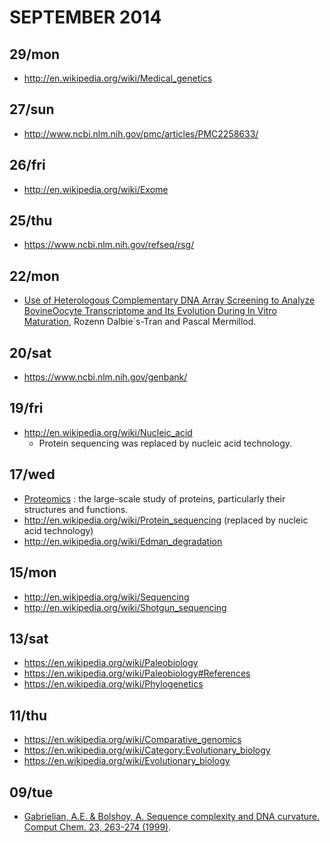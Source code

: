 # SEPTEMBER 2014

## 29/mon
- http://en.wikipedia.org/wiki/Medical_genetics

## 27/sun
- http://www.ncbi.nlm.nih.gov/pmc/articles/PMC2258633/

## 26/fri
- http://en.wikipedia.org/wiki/Exome

## 25/thu
- https://www.ncbi.nlm.nih.gov/refseq/rsg/

## 22/mon
- [Use of Heterologous Complementary DNA Array Screening to Analyze BovineOocyte Transcriptome and Its Evolution During In Vitro Maturation](http://www.biolreprod.org/content/68/1/252.full.pdf+html), Rozenn Dalbie`s-Tran and Pascal Mermillod.

## 20/sat
- https://www.ncbi.nlm.nih.gov/genbank/

## 19/fri
- http://en.wikipedia.org/wiki/Nucleic_acid
   - Protein sequencing was replaced by nucleic acid technology.

## 17/wed
- [Proteomics](http://en.wikipedia.org/wiki/Proteomics) : the large-scale study of proteins, particularly their structures and functions.
- http://en.wikipedia.org/wiki/Protein_sequencing (replaced by nucleic acid technology)
- http://en.wikipedia.org/wiki/Edman_degradation

## 15/mon
- http://en.wikipedia.org/wiki/Sequencing
- http://en.wikipedia.org/wiki/Shotgun_sequencing

## 13/sat
- https://en.wikipedia.org/wiki/Paleobiology
- https://en.wikipedia.org/wiki/Paleobiology#References
- https://en.wikipedia.org/wiki/Phylogenetics

## 11/thu
- https://en.wikipedia.org/wiki/Comparative_genomics
- https://en.wikipedia.org/wiki/Category:Evolutionary_biology
- https://en.wikipedia.org/wiki/Evolutionary_biology

## 09/tue
- [Gabrielian, A.E. & Bolshoy, A. Sequence complexity and DNA curvature. Comput Chem. 23, 263-274 (1999)](http://research.haifa.ac.il/~genom/Alex%27s_page/article.pdf).




